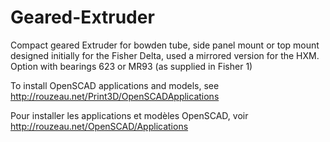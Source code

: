 # Geared-Extruder
Compact geared Extruder for bowden tube, side panel mount or top mount
designed initially for the Fisher Delta, used a mirrored version for the HXM.
Option with bearings 623 or MR93 (as supplied in Fisher 1)

To install OpenSCAD applications and models, see http://rouzeau.net/Print3D/OpenSCADApplications

Pour installer les applications et modèles OpenSCAD, voir  http://rouzeau.net/OpenSCAD/Applications


